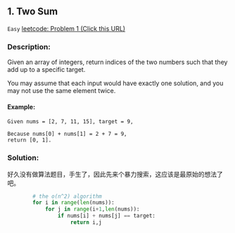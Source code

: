 ## 1. Two Sum
`Easy` [leetcode: Problem 1 (Click this URL)](https://leetcode.com/problems/two-sum/)
### Description:
Given an array of integers, return indices of the two numbers such that they add up to a specific target.

You may assume that each input would have exactly one solution, and you may not use the same element twice.
#### Example:
```
Given nums = [2, 7, 11, 15], target = 9,

Because nums[0] + nums[1] = 2 + 7 = 9,
return [0, 1].
```
### Solution:
好久没有做算法题目，手生了，因此先来个暴力搜索，这应该是最原始的想法了吧。
```Python
        # the o(n^2) algorithm
        for i in range(len(nums)):
            for j in range(i+1,len(nums)):
                if nums[i] + nums[j] == target:
                    return i,j 
```

